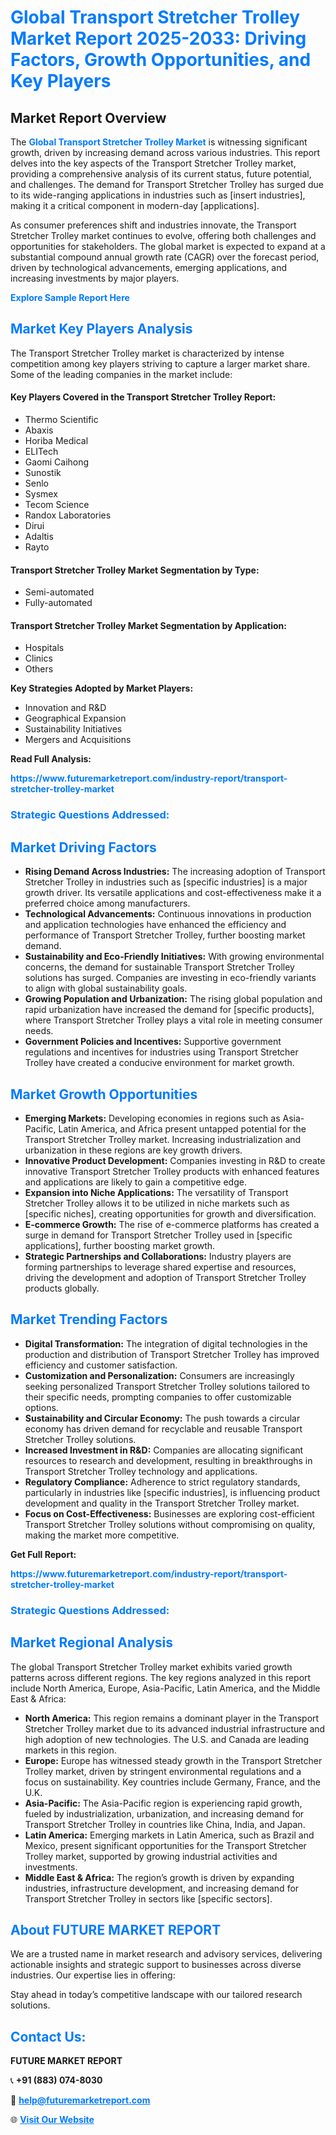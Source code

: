 <h1 style="color: #007BFF;">Global Transport Stretcher Trolley Market Report 2025-2033: Driving Factors, Growth Opportunities, and Key Players</h1>

<section id="overview">
<h2>Market Report Overview</h2>
<p>The <a href="https://www.futuremarketreport.com/industry-report/transport-stretcher-trolley-market" style="color: #007BFF; text-decoration: none;"><strong>Global Transport Stretcher Trolley Market</strong></a> is witnessing significant growth, driven by increasing demand across various industries. This report delves into the key aspects of the Transport Stretcher Trolley market, providing a comprehensive analysis of its current status, future potential, and challenges. The demand for Transport Stretcher Trolley has surged due to its wide-ranging applications in industries such as [insert industries], making it a critical component in modern-day [applications].</p>
<p>As consumer preferences shift and industries innovate, the Transport Stretcher Trolley market continues to evolve, offering both challenges and opportunities for stakeholders. The global market is expected to expand at a substantial compound annual growth rate (CAGR) over the forecast period, driven by technological advancements, emerging applications, and increasing investments by major players.</p>
</section>

<section id="overview">
<p><a href="https://www.futuremarketreport.com/request-sample/reportId=31865" style="color: #007BFF; text-decoration: none;"><strong>Explore Sample Report Here</strong></a></p>
</section>

<section id="key-players">
<h2 style="color: #007BFF;">Market Key Players Analysis</h2>
<p>The Transport Stretcher Trolley market is characterized by intense competition among key players striving to capture a larger market share. Some of the leading companies in the market include:</p>
<h4>Key Players Covered in the Transport Stretcher Trolley Report:</h4>
<ul><li>Thermo Scientific</li><li>Abaxis</li><li>Horiba Medical</li><li>ELITech</li><li>Gaomi Caihong</li><li>Sunostik</li><li>Senlo</li><li>Sysmex</li><li>Tecom Science</li><li>Randox Laboratories</li><li>Dirui</li><li>Adaltis</li><li>Rayto</li></ul>
<h4>Transport Stretcher Trolley Market Segmentation by Type:</h4>
<ul><li>Semi-automated</li><li>Fully-automated</li></ul>

<h4>Transport Stretcher Trolley Market Segmentation by Application:</h4>
<ul><li>Hospitals</li><li>Clinics</li><li>Others</li></ul>
<p><strong>Key Strategies Adopted by Market Players:</strong></p>
<ul>
<li>Innovation and R&D</li>
<li>Geographical Expansion</li>
<li>Sustainability Initiatives</li>
<li>Mergers and Acquisitions</li>
</ul>
</section>

<section>
<p><strong>Read Full Analysis: </strong></p><a href="https://www.futuremarketreport.com/industry-report/transport-stretcher-trolley-market" style="color: #007BFF; text-decoration: none;"><strong>https://www.futuremarketreport.com/industry-report/transport-stretcher-trolley-market</strong></a>
<h3 style="color: #007BFF;">Strategic Questions Addressed:</h3>
</section>

<section id="driving-factors">
<h2 style="color: #007BFF;">Market Driving Factors</h2>
<ul>
<li><strong>Rising Demand Across Industries:</strong> The increasing adoption of Transport Stretcher Trolley in industries such as [specific industries] is a major growth driver. Its versatile applications and cost-effectiveness make it a preferred choice among manufacturers.</li>
<li><strong>Technological Advancements:</strong> Continuous innovations in production and application technologies have enhanced the efficiency and performance of Transport Stretcher Trolley, further boosting market demand.</li>
<li><strong>Sustainability and Eco-Friendly Initiatives:</strong> With growing environmental concerns, the demand for sustainable Transport Stretcher Trolley solutions has surged. Companies are investing in eco-friendly variants to align with global sustainability goals.</li>
<li><strong>Growing Population and Urbanization:</strong> The rising global population and rapid urbanization have increased the demand for [specific products], where Transport Stretcher Trolley plays a vital role in meeting consumer needs.</li>
<li><strong>Government Policies and Incentives:</strong> Supportive government regulations and incentives for industries using Transport Stretcher Trolley have created a conducive environment for market growth.</li>
</ul>
</section>

<section id="growth-opportunities">
<h2 style="color: #007BFF;">Market Growth Opportunities</h2>
<ul>
<li><strong>Emerging Markets:</strong> Developing economies in regions such as Asia-Pacific, Latin America, and Africa present untapped potential for the Transport Stretcher Trolley market. Increasing industrialization and urbanization in these regions are key growth drivers.</li>
<li><strong>Innovative Product Development:</strong> Companies investing in R&D to create innovative Transport Stretcher Trolley products with enhanced features and applications are likely to gain a competitive edge.</li>
<li><strong>Expansion into Niche Applications:</strong> The versatility of Transport Stretcher Trolley allows it to be utilized in niche markets such as [specific niches], creating opportunities for growth and diversification.</li>
<li><strong>E-commerce Growth:</strong> The rise of e-commerce platforms has created a surge in demand for Transport Stretcher Trolley used in [specific applications], further boosting market growth.</li>
<li><strong>Strategic Partnerships and Collaborations:</strong> Industry players are forming partnerships to leverage shared expertise and resources, driving the development and adoption of Transport Stretcher Trolley products globally.</li>
</ul>
</section>

<section id="trending-factors">
<h2 style="color: #007BFF;">Market Trending Factors</h2>
<ul>
<li><strong>Digital Transformation:</strong> The integration of digital technologies in the production and distribution of Transport Stretcher Trolley has improved efficiency and customer satisfaction.</li>
<li><strong>Customization and Personalization:</strong> Consumers are increasingly seeking personalized Transport Stretcher Trolley solutions tailored to their specific needs, prompting companies to offer customizable options.</li>
<li><strong>Sustainability and Circular Economy:</strong> The push towards a circular economy has driven demand for recyclable and reusable Transport Stretcher Trolley solutions.</li>
<li><strong>Increased Investment in R&D:</strong> Companies are allocating significant resources to research and development, resulting in breakthroughs in Transport Stretcher Trolley technology and applications.</li>
<li><strong>Regulatory Compliance:</strong> Adherence to strict regulatory standards, particularly in industries like [specific industries], is influencing product development and quality in the Transport Stretcher Trolley market.</li>
<li><strong>Focus on Cost-Effectiveness:</strong> Businesses are exploring cost-efficient Transport Stretcher Trolley solutions without compromising on quality, making the market more competitive.</li>
</ul>
</section>

<section>
<p><strong>Get Full Report: </strong></p><a href="https://www.futuremarketreport.com/industry-report/transport-stretcher-trolley-market" style="color: #007BFF; text-decoration: none;"><strong>https://www.futuremarketreport.com/industry-report/transport-stretcher-trolley-market</strong></a>
<h3 style="color: #007BFF;">Strategic Questions Addressed:</h3>
</section>


<section id="regional-analysis">
<h2 style="color: #007BFF;">Market Regional Analysis</h2>
<p>The global Transport Stretcher Trolley market exhibits varied growth patterns across different regions. The key regions analyzed in this report include North America, Europe, Asia-Pacific, Latin America, and the Middle East & Africa:</p>
<ul>
<li><strong>North America:</strong> This region remains a dominant player in the Transport Stretcher Trolley market due to its advanced industrial infrastructure and high adoption of new technologies. The U.S. and Canada are leading markets in this region.</li>
<li><strong>Europe:</strong> Europe has witnessed steady growth in the Transport Stretcher Trolley market, driven by stringent environmental regulations and a focus on sustainability. Key countries include Germany, France, and the U.K.</li>
<li><strong>Asia-Pacific:</strong> The Asia-Pacific region is experiencing rapid growth, fueled by industrialization, urbanization, and increasing demand for Transport Stretcher Trolley in countries like China, India, and Japan.</li>
<li><strong>Latin America:</strong> Emerging markets in Latin America, such as Brazil and Mexico, present significant opportunities for the Transport Stretcher Trolley market, supported by growing industrial activities and investments.</li>
<li><strong>Middle East & Africa:</strong> The region’s growth is driven by expanding industries, infrastructure development, and increasing demand for Transport Stretcher Trolley in sectors like [specific sectors].</li>
</ul>
</section>

<footer>
<h2 style="color: #007BFF;">About FUTURE MARKET REPORT</h2>
<p>We are a trusted name in market research and advisory services, delivering actionable insights and strategic support to businesses across diverse industries. Our expertise lies in offering:</p>

<p>Stay ahead in today’s competitive landscape with our tailored research solutions.</p>

<h2 style="color: #007BFF;">Contact Us:</h2>
<p><strong>FUTURE MARKET REPORT</strong></p>
<p>📞 <strong>+91 (883) 074-8030</strong></p>
<p>📧 <strong><a href="mailto:help@futuremarketreport.com" style="color: #007BFF;">help@futuremarketreport.com</a></strong></p>
<p>🌐 <strong><a href="https://www.futuremarketreport.com/" style="color: #007BFF;">Visit Our Website</a></strong></p>
</footer>